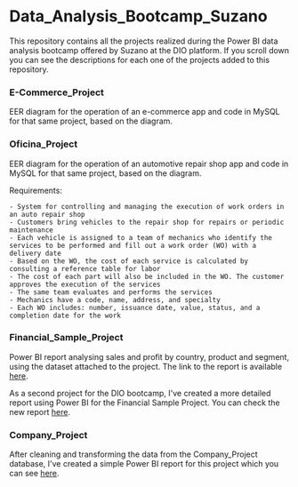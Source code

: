 # Data_Analysis_Bootcamp_Suzano
This repository contains all the projects realized during the Power BI data analysis bootcamp offered by Suzano at the DIO platform. If you scroll down you can see the descriptions for each one of the projects added to this repository.

### E-Commerce_Project
EER diagram for the operation of an e-commerce app and code in MySQL for that same project, based on the diagram.

### Oficina_Project
EER diagram for the operation of an automotive repair shop app and code in MySQL for that same project, based on the diagram.

Requirements:

    - System for controlling and managing the execution of work orders in an auto repair shop
    - Customers bring vehicles to the repair shop for repairs or periodic maintenance
    - Each vehicle is assigned to a team of mechanics who identify the services to be performed and fill out a work order (WO) with a delivery date 
    - Based on the WO, the cost of each service is calculated by consulting a reference table for labor
    - The cost of each part will also be included in the WO. The customer approves the execution of the services
    - The same team evaluates and performs the services
    - Mechanics have a code, name, address, and specialty
    - Each WO includes: number, issuance date, value, status, and a completion date for the work

### Financial_Sample_Project
Power BI report analysing sales and profit by country, product and segment, using the dataset attached to the project. The link to the report is available [here](https://app.powerbi.com/view?r=eyJrIjoiODk2YTk1ZWQtNjYzMC00ZGIwLTg2NjAtMDVmZTI0NTMwNTRiIiwidCI6ImZlODc4N2JjLWM5MTQtNDY2NS04NTQ3LTI2OGUxNWNiMGQ5YSJ9).

As a second project for the DIO bootcamp, I've created a more detailed report using Power BI for the Financial Sample Project. You can check the new report [here](https://app.powerbi.com/view?r=eyJrIjoiNGE5YzU0NjUtZWI0OS00ZDcxLTgyMWEtMjM2NDVjOWI3ZDQwIiwidCI6ImZlODc4N2JjLWM5MTQtNDY2NS04NTQ3LTI2OGUxNWNiMGQ5YSJ9).

### Company_Project
After cleaning and transforming the data from the Company_Project database, I've created a simple Power BI report for this project which you can see [here](https://app.powerbi.com/view?r=eyJrIjoiMjMyY2IzMmMtMWYxNy00Njg2LTk2ZDUtNGU2MjJjYzBmZDI0IiwidCI6ImZlODc4N2JjLWM5MTQtNDY2NS04NTQ3LTI2OGUxNWNiMGQ5YSJ9).
